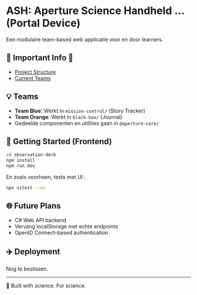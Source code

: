 # ASH: Aperture Science Handheld ... (Portal Device)

Een modulaire team-based web applicatie voor en door learners.

## 🚨 Important Info 🚨
 - [Project Structure](./project-structure.md)
 - [Current Teams](./current-teams.md)
 
## 💡 Teams

* **Team Blue**: Werkt in `mission-control/` (Story Tracker)
* **Team Orange**: Werkt in `black-box/` (Journal)
* Gedeelde componenten en utilities gaan in `@aperture-core/`

## 🚀 Getting Started (Frontend)

```bash
cd observation-deck
npm install
npm run dev
```
En zoals voorheen, tests met UI :

```bash
npx vitest --ui 
```
## 🌐 Future Plans

* C# Web API backend 
* Vervang localStorage met echte endpoints
* OpenID Connect-based authentication

## ✈️ Deployment

Nog te beslissen.

---

🚀 Built with science. For science.
